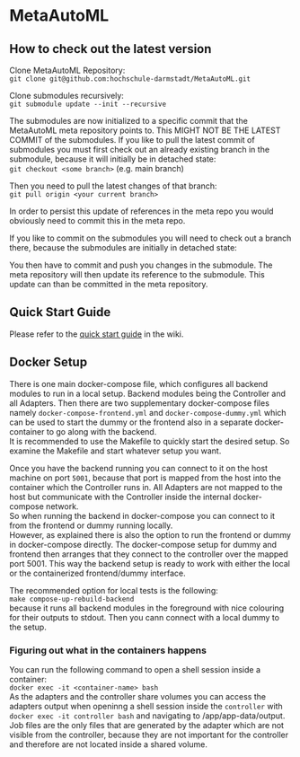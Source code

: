 # MetaAutoML

## How to check out the latest version

Clone MetaAutoML Repository:  
`git clone git@github.com:hochschule-darmstadt/MetaAutoML.git`

Clone submodules recursively:  
`git submodule update --init --recursive`

The submodules are now initialized to a specific commit that the MetaAutoML meta repository points to. This MIGHT NOT BE
THE LATEST COMMIT of the submodules. If you like to pull the latest commit of submodules you must first check out an
already existing branch in the submodule, because it will initially be in detached state:  
`git checkout <some branch>` (e.g. main branch)

Then you need to pull the latest changes of that branch:  
`git pull origin <your current branch>`

In order to persist this update of references in the meta repo you would obviously need to commit this in the meta repo.

If you like to commit on the submodules you will need to check out a branch there, because the submodules are initially
in detached state:

You then have to commit and push you changes in the submodule. The meta repository will then update its reference to the
submodule. This update can than be committed in the meta repository.

## Quick Start Guide

Please refer to the [quick start guide](https://github.com/hochschule-darmstadt/MetaAutoML/wiki/Quick-start-guide) in the wiki.

## Docker Setup

There is one main docker-compose file, which configures all backend modules to run in a local setup. Backend modules
being the Controller and all Adapters. Then there are two supplementary docker-compose files
namely `docker-compose-frontend.yml` and `docker-compose-dummy.yml` which can be used to start the dummy or the frontend
also in a separate docker-container to go along with the backend.  
It is recommended to use the Makefile to quickly start the desired setup. So examine the Makefile and start whatever
setup you want.

Once you have the backend running you can connect to it on the host machine on port `5001`, because that port is mapped
from the host into the container which the Controller runs in. All Adapters are not mapped to the host but communicate
with the Controller inside the internal docker-compose network.  
So when running the backend in docker-compose you can connect to it from the frontend or dummy running locally.  
However, as explained there is also the option to run the frontend or dummy in docker-compose directly. The
docker-compose setup for dummy and frontend then arranges that they connect to the controller over the mapped port 5001.
This way the backend setup is ready to work with either the local or the containerized frontend/dummy interface.

The recommended option for local tests is the following:  
`make compose-up-rebuild-backend`  
because it runs all backend modules in the foreground with nice colouring for their outputs to stdout. Then you cann
connect with a local dummy to the setup.

### Figuring out what in the containers happens

You can run the following command to open a shell session inside a container:  
`docker exec -it <container-name> bash`  
As the adapters and the controller share volumes you can access the adapters output when openinng a shell session inside the `controller` with `docker exec -it controller bash` and navigating to /app/app-data/output.  
Job files are the only files that are generated by the adapter which are not visible from the controller, because they are not important for the controller and therefore are not located inside a shared volume.
